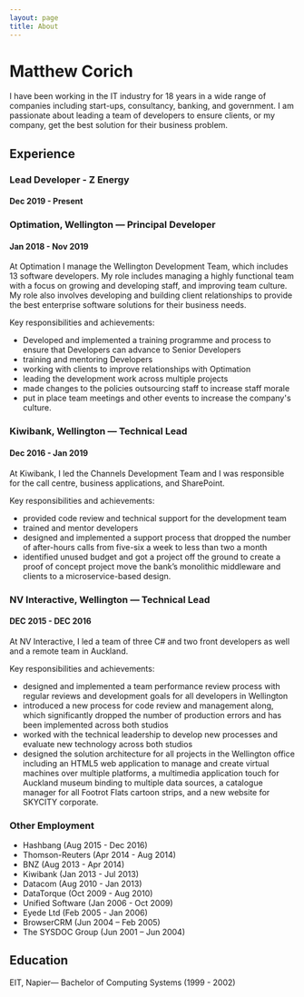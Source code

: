 ```yaml
---
layout: page
title: About
---
```


# Matthew Corich

I have been working in the IT industry for 18 years in a wide range of companies including start-ups, consultancy, banking, and government. I am passionate about leading a team of developers to ensure clients, or my company, get the best solution for their business problem.

## Experience

### Lead Developer - Z Energy
#### Dec 2019 - Present

### Optimation, Wellington — Principal Developer
#### Jan 2018 - Nov 2019

At Optimation I manage the Wellington Development Team, which includes 13 software developers.
My role includes managing a highly functional team with a focus on growing and developing staff, and improving team culture. My role also involves developing and building client relationships to provide the best enterprise software solutions for their business needs.

Key responsibilities and achievements:

  * Developed and implemented a training programme and process to ensure that Developers can advance to Senior Developers
  * training and mentoring Developers
  * working with clients to improve relationships with Optimation
  * leading the development work across multiple projects
  * made changes to the policies outsourcing staff to increase staff morale
  * put in place team meetings and other events to increase the company's culture.


### Kiwibank, Wellington — Technical Lead
#### Dec 2016 - Jan 2019

At Kiwibank, I led the Channels Development Team and I was responsible for the call centre, business applications, and SharePoint.

Key responsibilities and achievements:

  * provided code review and technical support for the development team
  * trained and mentor developers
  * designed and implemented a support process that dropped the number of after-hours calls from five-six a week to less than two a month
  * identified unused budget and got a project off the ground to create a proof of concept project move the bank’s monolithic middleware and clients to a microservice-based design.

### NV Interactive, Wellington — Technical Lead
#### DEC 2015 - DEC 2016

At NV Interactive, I led a team of three C# and two front developers as well and a remote team in Auckland. 

Key responsibilities and achievements:

  * designed and implemented a team performance review process with regular reviews and development goals for all developers in Wellington
  * introduced a new process for code review and management along, which significantly dropped the number of production errors and has been implemented across both studios
  * worked with the technical leadership to develop new processes and evaluate new technology across both studios
  * designed the solution architecture for all projects in the Wellington office including an HTML5 web application to manage and create virtual machines over multiple platforms, a multimedia application touch for Auckland museum binding to multiple data sources, a catalogue manager for all Footrot Flats cartoon strips, and a new website for SKYCITY corporate.

### Other Employment 

  * Hashbang (Aug 2015 - Dec 2016)
  * Thomson-Reuters (Apr 2014 - Aug 2014)
  * BNZ (Aug 2013 - Apr 2014)
  * Kiwibank (Jan 2013 - Jul 2013)
  * Datacom (Aug 2010 - Jan 2013)
  * DataTorque (Oct 2009 - Aug 2010)
  * Unified Software (Jan 2006 - Oct 2009)
  * Eyede Ltd (Feb 2005 - Jan 2006)
  * BrowserCRM (Jun 2004 – Feb 2005)
  * The SYSDOC Group (Jun 2001 – Jun 2004)
  
## Education
EIT, Napier— Bachelor of Computing Systems (1999 - 2002)


